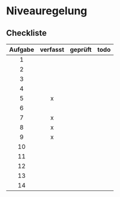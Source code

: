 # Niveauregelung

## Checkliste
| Aufgabe | verfasst | geprüft | todo |
|:-------:|:--------:|:-------:|:----:|
|  1      |          |         |      |
|  2      |          |         |      |
|  3      |          |         |      |
|  4      |          |         |      |
|  5      | x        |         |      |
|  6      |          |         |      |
|  7      | x        |         |      |
|  8      | x        |         |      |
|  9      | x        |         |      |
| 10      |          |         |      |
| 11      |          |         |      |
| 12      |          |         |      |
| 13      |          |         |      |
| 14      |          |         |      |
